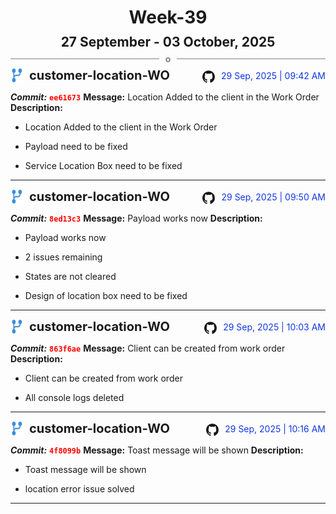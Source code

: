 <h1 style="text-align:center; margin-bottom:10px">Week-39</h1>
<h2 style="text-align:center; margin:0px">27 September - 03 October, 2025</h2>
<div style="display: flex; align-items: center; justify-content: center;">
  <hr style="flex: 1; background-color: gray;" />
  <span style="padding: 0 10px;font-weight:bold; color:gray">o</span>
  <hr style="flex: 1; background-color: gray;" />
</div>

<div style="display: flex; justify-content: space-between; align-items:end;">
  <div style="display:flex">
      <img src="../assets/branch.svg" alt="GitHub Logo"  style="width:20px; margin:0 10px 0 0">
      <h3 style="margin: 0; padding:0; font-weight: bold; font-size:20px;">customer-location-WO</h3>
  </div>
  <div style="display:flex">
  <img src="../assets/github.svg" alt="GitHub Logo" style="width:20px">
    <span style="color:rgb(16, 54, 226); text-align: right; margin:0 0 0 10px; padding:0px;">29 Sep, 2025 | 09:42 AM</span>
  </div>
</div>

**_Commit:_** <code style="color: red; font-weight: bold;">ee61673</code>
**Message:** Location Added to the client in the Work Order
**Description:**
- Location Added to the client in the Work Order

- Payload need to be fixed
- Service Location Box need to be fixed
---
<div style="display: flex; justify-content: space-between; align-items:end;">
  <div style="display:flex">
      <img src="../assets/branch.svg" alt="GitHub Logo"  style="width:20px; margin:0 10px 0 0">
      <h3 style="margin: 0; padding:0; font-weight: bold; font-size:20px;">customer-location-WO</h3>
  </div>
  <div style="display:flex">
  <img src="../assets/github.svg" alt="GitHub Logo" style="width:20px">
    <span style="color:rgb(16, 54, 226); text-align: right; margin:0 0 0 10px; padding:0px;">29 Sep, 2025 | 09:50 AM</span>
  </div>
</div>

**_Commit:_** <code style="color: red; font-weight: bold;">8ed13c3</code>
**Message:** Payload works now
**Description:**
- Payload works now

- 2 issues remaining
- States are not cleared
- Design of location box need to be fixed
---
<div style="display: flex; justify-content: space-between; align-items:end;">
  <div style="display:flex">
      <img src="../assets/branch.svg" alt="GitHub Logo"  style="width:20px; margin:0 10px 0 0">
      <h3 style="margin: 0; padding:0; font-weight: bold; font-size:20px;">customer-location-WO</h3>
  </div>
  <div style="display:flex">
  <img src="../assets/github.svg" alt="GitHub Logo" style="width:20px">
    <span style="color:rgb(16, 54, 226); text-align: right; margin:0 0 0 10px; padding:0px;">29 Sep, 2025 | 10:03 AM</span>
  </div>
</div>

**_Commit:_** <code style="color: red; font-weight: bold;">863f6ae</code>
**Message:** Client can be created from work order
**Description:**
- Client can be created from work order

- All console logs deleted
---
<div style="display: flex; justify-content: space-between; align-items:end;">
  <div style="display:flex">
      <img src="../assets/branch.svg" alt="GitHub Logo"  style="width:20px; margin:0 10px 0 0">
      <h3 style="margin: 0; padding:0; font-weight: bold; font-size:20px;">customer-location-WO</h3>
  </div>
  <div style="display:flex">
  <img src="../assets/github.svg" alt="GitHub Logo" style="width:20px">
    <span style="color:rgb(16, 54, 226); text-align: right; margin:0 0 0 10px; padding:0px;">29 Sep, 2025 | 10:16 AM</span>
  </div>
</div>

**_Commit:_** <code style="color: red; font-weight: bold;">4f8099b</code>
**Message:** Toast message will be shown
**Description:**
- Toast message will be shown

- location error issue solved
---
